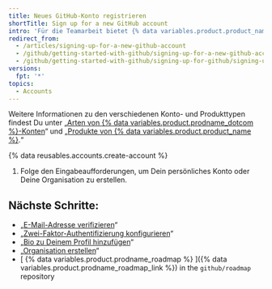 ```yaml
---
title: Neues GitHub-Konto registrieren
shortTitle: Sign up for a new GitHub account
intro: 'Für die Teamarbeit bietet {% data variables.product.product_name %} Benutzerkonten für Einzelpersonen und Organisationen.'
redirect_from:
  - /articles/signing-up-for-a-new-github-account
  - /github/getting-started-with-github/signing-up-for-a-new-github-account
  - /github/getting-started-with-github/signing-up-for-github/signing-up-for-a-new-github-account
versions:
  fpt: '*'
topics:
  - Accounts
---
```


Weitere Informationen zu den verschiedenen Konto- und Produkttypen findest Du unter „[Arten von {% data variables.product.prodname_dotcom %}-Konten](/articles/types-of-github-accounts)“ und „[Produkte von {% data variables.product.product_name %}](/articles/github-s-products).“

{% data reusables.accounts.create-account %}
1. Folge den Eingabeaufforderungen, um Dein persönliches Konto oder Deine Organisation zu erstellen.

## Nächste Schritte:

- „[E-Mail-Adresse verifizieren](/articles/verifying-your-email-address)“
- „[Zwei-Faktor-Authentifizierung konfigurieren](/articles/configuring-two-factor-authentication)“
- „[Bio zu Deinem Profil hinzufügen](/articles/adding-a-bio-to-your-profile)“
- „[Organisation erstellen](/articles/creating-a-new-organization-from-scratch)“
- [ {% data variables.product.prodname_roadmap %} ]({% data variables.product.prodname_roadmap_link %}) in the  `github/roadmap` repository
